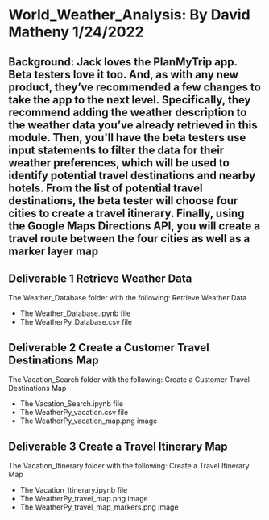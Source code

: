 # World_Weather_Analysis:  By David Matheny 1/24/2022


## Background:  Jack loves the PlanMyTrip app. Beta testers love it too. And, as with any new product, they’ve recommended a few changes to take the app to the next level. Specifically, they recommend adding the weather description to the weather data you’ve already retrieved in this module. Then, you'll have the beta testers use input statements to filter the data for their weather preferences, which will be used to identify potential travel destinations and nearby hotels. From the list of potential travel destinations, the beta tester will choose four cities to create a travel itinerary. Finally, using the Google Maps Directions API, you will create a travel route between the four cities as well as a marker layer map


## Deliverable 1 Retrieve Weather Data
The Weather_Database folder with the following: Retrieve Weather Data
- The Weather_Database.ipynb file
- The WeatherPy_Database.csv file

## Deliverable 2 Create a Customer Travel Destinations Map
The Vacation_Search folder with the following: Create a Customer Travel Destinations Map
- The Vacation_Search.ipynb file
- The WeatherPy_vacation.csv file
- The WeatherPy_vacation_map.png image

## Deliverable 3 Create a Travel Itinerary Map
The Vacation_Itinerary folder with the following: Create a Travel Itinerary Map
- The Vacation_Itinerary.ipynb file
- The WeatherPy_travel_map.png image
- The WeatherPy_travel_map_markers.png image